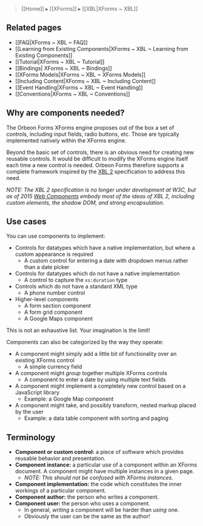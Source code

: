 > [[Home]] ▸ [[XForms]] ▸ [[XBL|XForms ~ XBL]]

## Related pages

- [[FAQ|XForms ~ XBL ~ FAQ]]
- [[Learning from Existing Components|XForms ~ XBL ~ Learning from Existing Components]]
- [[Tutorial|XForms ~ XBL ~ Tutorial]]
- [[Bindings| XForms ~ XBL ~ Bindings]]
- [[XForms Models|XForms ~ XBL ~ XForms Models]]
- [[Including Content|XForms ~ XBL ~ Including Content]]
- [[Event Handling|XForms ~ XBL ~ Event Handling]]
- [[Conventions|XForms ~ XBL ~ Conventions]]

## Why are components needed?  

The Orbeon Forms XForms engine proposes out of the box a set of controls, including input fields, radio buttons, etc. Those are typically implemented natively within the XForms engine.

Beyond the basic set of controls, there is an obvious need for creating new reusable controls. It would be difficult to modify the XForms engine itself each time a new control is needed. Orbeon Forms therefore supports a complete framework inspired by the [XBL 2][1] specification to address this need.

*NOTE: The XBL 2 specification is no longer under development at W3C, but as of 2015 [Web Components](http://webcomponents.org/) embody most of the ideas of XBL 2, including custom elements, the shadow DOM, and strong encapsulation.*

## Use cases

You can use components to implement:  

* Controls for datatypes which have a native implementation, but where a custom appearance is required
    * A custom control for entering a date with dropdown menus rather than a date picker
* Controls for datatypes which do not have a native implementation
    * A control to capture the `xs:duration` type  
* Controls which do not have a standard XML type
    * A phone number control
* Higher-level components
    * A form section component
    * A form grid component
    * A Google Maps component

This is not an exhaustive list. Your imagination is the limit!

Components can also be categorized by the way they operate:

* A component might simply add a little bit of functionality over an existing XForms control
    * A simple currency field
* A component might *group* together multiple XForms controls
    * A component to enter a date by using multiple text fields
* A component might implement a completely new control based on a JavaScript library
    * Example: a Google Map component
* A component might take, and possibly transform, nested markup placed by the user
    * Example: a data table component with sorting and paging

## Terminology

* **Component or custom control:** a piece of software which provides reusable behavior and presentation.  
* **Component instance:** a particular use of a component within an XForms document. A component might have multiple instances in a given page.
    * _NOTE: This should not be confused with XForms instances._
* **Component implementation:** the code which constitutes the inner workings of a particular component.  
* **Component author:** the person who writes a component.
* **Component user:** the person who uses a component.
    * In general, _writing_ a component will be harder than _using_ one.
    * Obviously the user can be the same as the author!

[1]: http://www.w3.org/TR/xbl/